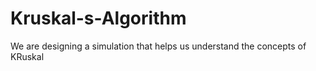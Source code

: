 # Kruskal-s-Algorithm
We are designing a simulation that helps us understand the concepts of KRuskal
